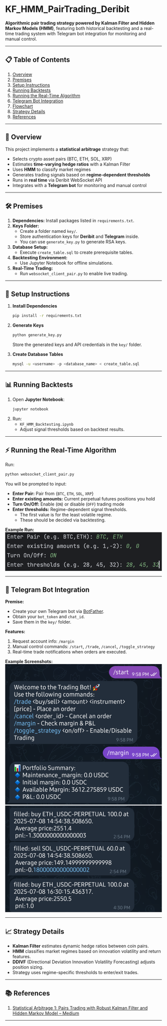 # KF_HMM_PairTrading_Deribit

**Algorithmic pair trading strategy powered by Kalman Filter and Hidden Markov Models (HMM)**, featuring both historical backtesting and a real-time trading system with Telegram bot integration for monitoring and manual control.

---

## 📋 Table of Contents
1. [Overview](#overview)  
2. [Premises](#premises)  
3. [Setup Instructions](#setup-instructions)  
4. [Running Backtests](#running-backtests)  
5. [Running the Real-Time Algorithm](#running-the-real-time-algorithm)  
6. [Telegram Bot Integration](#telegram-bot-integration)  
7. [Flowchart](#flowchart)  
8. [Strategy Details](#strategy-details)  
9. [References](#references)  

---

## 📌 Overview
This project implements a **statistical arbitrage** strategy that:
- Selects crypto asset pairs (BTC, ETH, SOL, XRP)  
- Estimates **time-varying hedge ratios** with a Kalman Filter  
- Uses **HMM** to classify market regimes  
- Generates trading signals based on **regime-dependent thresholds**  
- Runs in **real time** via Deribit WebSocket API  
- Integrates with a **Telegram bot** for monitoring and manual control

---

## 🛠 Premises
1. **Dependencies:** Install packages listed in `requirements.txt`.
2. **Keys Folder:**  
   - Create a folder named `key/`.  
   - Store authentication keys for **Deribit** and **Telegram** inside.  
   - You can use `generate_key.py` to generate RSA keys.
3. **Database Setup:**  
   - Execute `create_table.sql` to create prerequisite tables.
4. **Backtesting Environment:**  
   - Use Jupyter Notebook for offline simulations.
5. **Real-Time Trading:**  
   - Run `websocket_client_pair.py` to enable live trading.

---

## 🚀 Setup Instructions
1. **Install Dependencies**
   ```bash
   pip install -r requirements.txt
   ```
2. **Generate Keys**
   ```bash
   python generate_key.py
   ```
   Store the generated keys and API credentials in the `key/` folder.

3. **Create Database Tables**
   ```bash
   mysql -u <username> -p <database_name> < create_table.sql
   ```

---

## 📊 Running Backtests
1. Open **Jupyter Notebook**:
   ```bash
   jupyter notebook
   ```
2. Run:
   - `KF_HMM_Backtesting.ipynb`  
   - Adjust signal thresholds based on backtest results.

---

## ⚡ Running the Real-Time Algorithm
Run:
```bash
python websocket_client_pair.py
```
You will be prompted to input:

- **Enter Pair:** Pair from {`BTC`, `ETH`, `SOL`, `XRP`}  
- **Enter existing amounts:** Current perpetual futures positions you hold  
- **Turn On/Off:** Enable (`ON`) or disable (`OFF`) trading mode  
- **Enter thresholds:** Regime-dependent signal thresholds.  
  - The first value is for the least volatile regime.  
  - These should be decided via backtesting.

**Example Run:**  
![Pair Input Example](pictures/init_example.png)

---

## 📱 Telegram Bot Integration
**Premise:**  
- Create your own Telegram bot via [BotFather](https://core.telegram.org/bots#botfather).  
- Obtain your `bot_token` and `chat_id`.  
- Save them in the `key/` folder.

**Features:**
1. Request account info: `/margin`  
2. Manual control commands: `/start`, `/trade`, `/cancel`, `/toggle_strategy`  
3. Real-time trade notifications when orders are executed.

**Example Screenshots:**  
![Trade Notification](pictures/bot_1.png)  
![Telegram Commands](pictures/bot_2.png)  

---

## 📈 Strategy Details
- **Kalman Filter** estimates dynamic hedge ratios between coin pairs.  
- **HMM** classifies market regimes based on innovation volatility and return features.  
- **DDIVF** (Directional Deviation Innovation Volatility Forecasting) adjusts position sizing.  
- Strategy uses regime-specific thresholds to enter/exit trades.  

---

## 📚 References
1. [Statistical Arbitrage 1: Pairs Trading with Robust Kalman Filter and Hidden Markov Model – Medium](https://medium.com/@kaichong.wang/statistical-arbitrage-1-pairs-trading-with-robust-kalman-filter-and-hidden-markov-model-62d0a1a0e4ae)  

---
